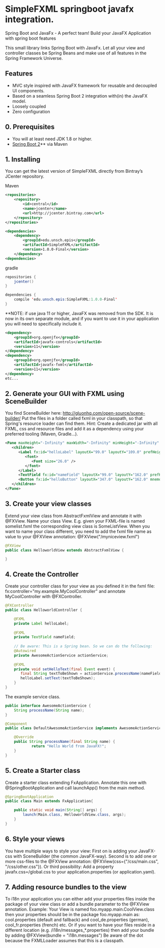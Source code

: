 
# SimpleFXML springboot javafx integration.

Spring Boot and JavaFx - A perfect team!
Build your JavaFX Application with spring boot features

This small library links Spring Boot with JavaFx. 
Let all your view and controller classes be Spring Beans and make use of all features in the Spring Framework Universe. 

## Features
- MVC style inspired with JavaFX framework for reusable and decoupled UI components.
- Based on a seamless Spring Boot 2 integration with(in) the JavaFX model.
- Loosely coupled
- Zero configuration

## 0. Prerequisites 
- You will at least need JDK 1.8 or higher.
- [Spring Boot 2](https://spring.io/projects/spring-boot)** via Maven
## 1. Installing
You can get the latest version of SimpleFXML directly from Bintray’s JCenter repository. 

Maven
```xml
<repositories>
    <repository>
        <id>central</id>
        <name>jcenter</name>
        <url>http://jcenter.bintray.com</url>
    </repository>
</repositories>

<dependencies>
    <dependency>
        <groupId>edu.unsch.epis</groupId>
        <artifactId>SimpleFXML</artifactId>
        <version>1.0.0-Final</version>	
    </dependency>
<dependencies>
```
gradle
```java
repositories {
    jcenter()
}

dependencies {
    compile 'edu.unsch.epis:SimpleFXML:1.0.0-Final'
}
```
**NOTE: if use java 11 or higher, JavaFX was removed from the SDK. It is now in its own separate module, and if you want to use it in your application you will need to specifically include it.
```xml
<dependency>
    <groupId>org.openjfx</groupId>
    <artifactId>javafx-controls</artifactId>
    <version>11</version>
</dependency>
<dependency>
    <groupId>org.openjfx</groupId>
    <artifactId>javafx-fxml</artifactId>
    <version>11</version>
</dependency>
etc...
```



## 2. Generate your GUI with FXML using SceneBuilder
You find SceneBuilder here: http://gluonhq.com/open-source/scene-builder/
Put the files in a folder called fxml in your classpath, so that Spring's resource loader can find them. Hint: Create a dedicated jar with all FXML, css and resource files and add it as a dependency using your preferred tooling (Maven, Gradle...).
```xml
<Pane maxHeight="-Infinity" maxWidth="-Infinity" minHeight="-Infinity" minWidth="-Infinity" prefHeight="400.0" prefWidth="600.0" xmlns="http://javafx.com/javafx/8.0.112" xmlns:fx="http://javafx.com/fxml/1" fx:controller="example.HelloworldController">
   <children>
      <Label fx:id="helloLabel" layoutX="99.0" layoutY="109.0" prefHeight="34.0" prefWidth="394.0" text="Hello World!">
         <font>
            <Font size="26.0" />
         </font>
      </Label>
      <TextField fx:id="nameField" layoutX="99.0" layoutY="162.0" prefHeight="26.0" prefWidth="234.0" />
      <Button fx:id="helloButton" layoutX="347.0" layoutY="162.0" mnemonicParsing="false" onAction="#setHelloText" text="Button" />
   </children>
</Pane>
```
## 3. Create your view classes
Extend your view class from AbstractFxmlView and annotate it with @FXView. Name your class <FXMLFile>View.
E.g. given your FXML-file is named somelist.fxml the corresponding view class is SomeListView. When you want to name your class different, you need to add the fxml file name as value to your @FXView annotation:
@FXView("/myniceview.fxml")
```java
@FXView
public class HelloworldView extends AbstractFxmlView {

}
```

## 4. Create the Controller
Create your controller class for your view as you defined it in the fxml file:
fx:controller="my.example.MyCoolController" and annotate MyCoolController with @FXController.
```java
@FXController
public class HelloworldController {

    @FXML
    private Label helloLabel;
  
    @FXML
    private TextField nameField;
    
    // Be aware: This is a Spring bean. So we can do the following:
    @Autowired
    private AwesomeActionService actionService;
    
    @FXML
    private void setHelloText(final Event event) {
       final String textToBeShown = actionService.processName(nameField.getText());
       helloLabel.setText(textToBeShown); 
    }
}
```
The example service class.
```java
public interface AwesomeActionService {
    String processName(String name);
}
```
```java
@Component
public class DefaultAwesomeActionService implements AwesomeActionService {

    @Override
    public String processName(final String name) {       
            return "Hello World from JavaFX!";        
    }
}
```

## 5. Create a Starter class
Create a starter class extending FxApplication. Annotate this one with @SpringBootApplication and call launchApp() from the main method. 
```java
@SpringBootApplication
public class Main extends FxApplication{

    public static void main(String[] args) {
        launch(Main.class, HelloworldView.class, args);
    }
}
```
## 6. Style your views
You have multiple ways to style your view:
First on is adding your JavaFX-css with SceneBuilder (the common JavaFX-way). Second is to add one or more css-files to the @FXView annotation: @FXView(css={"/css/main.css", "/css/other.css"}). Or third possibility: Add a property javafx.css=/global.css to your application.properties (or application.yaml).

## 7. Adding resource bundles to the view
To i18n your application you can either add your properties files inside the package of your view class or add a bundle parameter to the @FXView annotation. Example: Your View is named foo.myapp.main.CoolView.class then your properties should be in the package foo.myapp.main as: cool.properties (default and fallback) and cool_de.properties (german), cool_fr.properties (french) etc.
Or if you want to have your files reside in a different location (e.g. /i18n/messages_*.properties) then add your bundle by adding 
@FXView(bundle = "i18n.messages") Be aware of the dot because the FXMLLoader assumes that this is a classpath.





